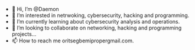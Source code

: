 - 👋 Hi, I’m @Daemon
- 👀 I’m interested in netrwoking, cybersecurity, hacking and programming.
- 🌱 I’m currently learning about cybersecurity analysis and operations.
- 💞️ I’m looking to collaborate on networking, hacking and programming projects...
- 📫 How to reach me oritsegbemipropergmail.com.

<!---
Thstboy/Thstboy is a ✨ special ✨ repository because its `README.md` (this file) appears on your GitHub profile.
You can click the Preview link to take a look at your changes.
--->
